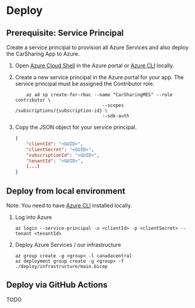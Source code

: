 # Deploy

## Prerequisite: Service Principal
Create a service principal to provision all Azure Services and also deploy the CarSharing App to Azure.

1. Open [Azure Cloud Shell]([/azure/cloud-shell/overview](http://shell.azure.com/)) in the Azure portal or [Azure CLI](https://learn.microsoft.com/en-us/cli/azure/install-azure-cli) locally.

2. Create a new service principal in the Azure portal for your app. The service principal must be assigned the Contributor role.

    ```azurecli-interactive
        az ad sp create-for-rbac --name "CarSharingMES" --role contributor \
                                    --scopes /subscriptions/{subscription-id} \
                                    --sdk-auth
    ```
    
3. Copy the JSON object for your service principal.

    ```json
    {
        "clientId": "<GUID>",
        "clientSecret": "<GUID>",
        "subscriptionId": "<GUID>",
        "tenantId": "<GUID>",
        (...)
    }
    ```

## Deploy from local environment
Note: You need to have [Azure CLI](https://learn.microsoft.com/en-us/cli/azure/install-azure-cli) installed locally.

1. Log into Azure
    ```
    az login --service-principal -u <clientId> -p <clientSecret> --tenant <tenantId>
    ```

2. Deploy Azure Services / our infrastructure

    ```azurecli-interactive
    az group create -g <group> -l canadacentral
    az deployment group create -g <group> -f ./deploy/infrastructure/main.bicep
    ```


## Deploy via GitHub Actions

TODO